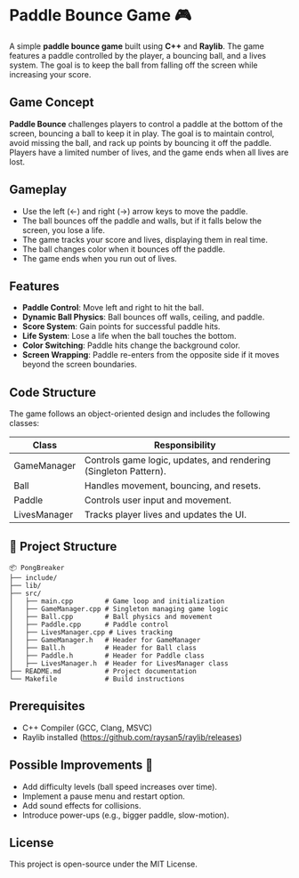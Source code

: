 # Paddle Bounce Game 🎮

A simple **paddle bounce game** built using **C++** and **Raylib**. The game features a paddle controlled by the player, a bouncing ball, and a lives system. The goal is to keep the ball from falling off the screen while increasing your score.

## Game Concept
**Paddle Bounce** challenges players to control a paddle at the bottom of the screen, bouncing a ball to keep it in play. The goal is to maintain control, avoid missing the ball, and rack up points by bouncing it off the paddle. Players have a limited number of lives, and the game ends when all lives are lost.

## Gameplay
* 	Use the left (←) and right (→) arrow keys to move the paddle.
* 	The ball bounces off the paddle and walls, but if it falls below the screen, you lose a life.
* 	The game tracks your score and lives, displaying them in real time.
* 	The ball changes color when it bounces off the paddle.
* 	The game ends when you run out of lives.

## Features

* **Paddle Control**: Move left and right to hit the ball.
* **Dynamic Ball Physics**: Ball bounces off walls, ceiling, and paddle.
* **Score System**: Gain points for successful paddle hits.
* **Life System**: Lose a life when the ball touches the bottom.
* **Color Switching**: Paddle hits change the background color.
* **Screen Wrapping**: Paddle re-enters from the opposite side if it moves beyond the screen boundaries.

## Code Structure

The game follows an object-oriented design and includes the following classes:


Class | Responsibility 
--- | --- | 
GameManager | Controls game logic, updates, and rendering (Singleton Pattern).
Ball | Handles movement, bouncing, and resets.
Paddle | Controls user input and movement.
LivesManager | Tracks player lives and updates the UI.

## 📂 Project Structure

    📦 PongBreaker
    ├── include/
    ├── lib/
    ├── src/
    │   ├── main.cpp        # Game loop and initialization
    │   ├── GameManager.cpp # Singleton managing game logic
    │   ├── Ball.cpp        # Ball physics and movement
    │   ├── Paddle.cpp      # Paddle control
    │   ├── LivesManager.cpp # Lives tracking
    │   ├── GameManager.h   # Header for GameManager
    │   ├── Ball.h          # Header for Ball class
    │   ├── Paddle.h        # Header for Paddle class
    │   ├── LivesManager.h  # Header for LivesManager class
    ├── README.md           # Project documentation
    └── Makefile            # Build instructions
## Prerequisites
* 	C++ Compiler (GCC, Clang, MSVC)
* 	Raylib installed (https://github.com/raysan5/raylib/releases)



## Possible Improvements 🚀

* 	Add difficulty levels (ball speed increases over time).
* 	Implement a pause menu and restart option.
* 	Add sound effects for collisions.
* 	Introduce power-ups (e.g., bigger paddle, slow-motion).

## License

This project is open-source under the MIT License.